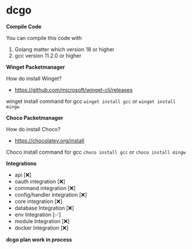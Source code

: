 # dcgo

**Compile Code**

You can compile this code with
1. Golang matter which version 18 or higher
2. gcc version 11.2.0 or higher

**Winget Packetmanager**

How do install Winget?
- https://github.com/microsoft/winget-cli/releases

winget install command for gcc
`winget install gcc` or `winget install mingw`

**Choco Packetmanager**

How do install Choco?
- https://chocolatey.org/install

Choco install command for gcc
`choco install gcc` or `choco install mingw`

**Integrations**
- api [❌] 
- oauth integration [❌] 
- command integration [❌] 
- config/handler integration [❌] 
- core integration [❌] 
- database Integration [❌] 
- env Integration [✅] 
- module Integration [❌]
- docker Integration [❌]

**dcgo plan work in process**

![]()
